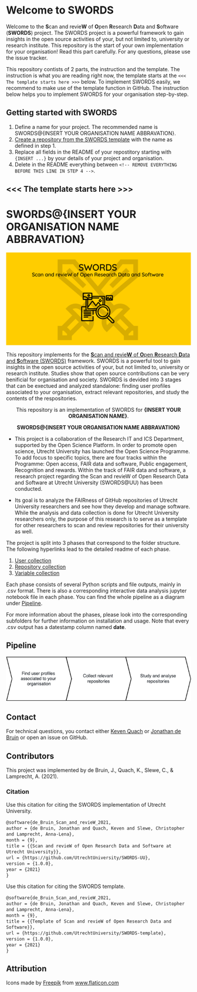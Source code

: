 # Welcome to SWORDS

Welcome to the **S**can and revie**W** of **O**pen **R**esearch **D**ata and **S**oftware (**SWORDS**) project. The SWORDS project is a powerful framework to gain insights in the open source activities of your, but not limited to, university or research institute. This repository is the start of your own implementation for your organisation! Read this part carefully. For any questions, please use the issue tracker. 

This repository contists of 2 parts, the instruction and the template. The instruction is what you are reading right now, the template starts at the `<<< The template starts here >>>` below. To implement SWORDS easily, we recommend to make use of the template function in GitHub. The instruction below helps you to implement SWORDS for your organisation step-by-step. 

## Getting started with SWORDS

1. Define a name for your project. The recommended name is SWORDS@{INSERT YOUR ORGANISATION NAME ABBRAVATION}. 
2. [Create a repository from the SWORDS template](https://docs.github.com/en/repositories/creating-and-managing-repositories/creating-a-repository-from-a-template) with the name as defined in step 1. 
3. Replace all fields in the README of your repostitory starting with `{INSERT ...}` by your details of your project and organisation. 
4. Delete in the README everything between `<!-- REMOVE EVERYTHING BEFORE THIS LINE IN STEP 4 -->`. 

## <<< The template starts here >>>
<!-- REMOVE EVERYTHING BEFORE THIS LINE IN STEP 4 -->

# SWORDS@{INSERT YOUR ORGANISATION NAME ABBRAVATION}

![banner](docs/banner.png)

This repository implements for the [**S**can and revie**W** of **O**pen **R**esearch **D**ata and **S**oftware (SWORDS)](https://github.com/UtrechtUniversity/SWORDS-template) framework. SWORDS is a powerful tool to gain insights in the open source activities of your, but not limited to, university or research institute. Studies show that open source contributions can be very benificial for organisation and society. SWORDS is devided into 3 stages that can be exectued and analyzed standalone: finding user profiles associated to your organisation, extract relevant repositories, and study the contents of the respositories. 

<p align="center">
  This repository is an implementation of SWORDS for <b>{INSERT YOUR ORGANISATION NAME}</b>.
   <!-- For example Utrecht University -->
</p>
<p align="center">
  <b>SWORDS@{INSERT YOUR ORGANISATION NAME ABBRAVATION}</b>
  <!-- For example SWORDS@UU -->
</p>


- This project is a collaboration of the Research IT and ICS Department, supported by the Open Science Platform. In order to promote open science, Utrecht University has launched the Open Science Programme. To add focus to specific topics, there are four tracks within the Programme: Open access, FAIR data and software, Public engagement, Recognition and rewards. Within the track of FAIR data and software, a research project regarding the Scan and revieW of Open Research Data and Software at Utrecht University (SWORDS@UU) has been conducted.  

- Its goal is to analyze the FAIRness of GitHub repositories of Utrecht University researchers and see how they develop and manage software. While the analysis and data collection is done for Utrecht University researchers only, the purpose of this research is to serve as a template for other researchers to scan and review repositories for their university as well.

The project is split into 3 phases that correspond to the folder structure. The following hyperlinks lead to the detailed readme of each phase.

1. [User collection](collect_users/README.md)
2. [Repository collection](collect_repositories/README.md)
3. [Variable collection](collect_variables/README.md)

Each phase consists of several Python scripts and file outputs, mainly in .csv format. There is also a corresponding interactive data analysis jupyter notebook file in each phase. You can find the whole pipeline as a diagram under [Pipeline](#flowchart).

For more information about the phases, please look into the corresponding subfolders for further information on installation and usage. Note that every .csv output has a datestamp column named **date**.

## Pipeline

<p align="center">
  <img src="SWORDS_basic_flow.drawio.png">
</p>

## Contact

For technical questions, you contact either [Keven Quach](https://github.com/kequach) or [Jonathan de Bruin](https://github.com/J535D165) or open an issue on GitHub.

## Contributors

This project was implemented by de Bruin, J., Quach, K., Slewe, C., & Lamprecht, A. (2021).

### Citation

Use this citation for citing the SWORDS implementation of Utrecht University.
```
@software{de_Bruin_Scan_and_revieW_2021,
author = {de Bruin, Jonathan and Quach, Keven and Slewe, Christopher and Lamprecht, Anna-Lena},
month = {9},
title = {{Scan and revieW of Open Research Data and Software at Utrecht University}},
url = {https://github.com/UtrechtUniversity/SWORDS-UU},
version = {1.0.0},
year = {2021}
}
```

Use this citation for citing the SWORDS template.
```
@software{de_Bruin_Scan_and_revieW_2021,
author = {de Bruin, Jonathan and Quach, Keven and Slewe, Christopher and Lamprecht, Anna-Lena},
month = {9},
title = {{Template of Scan and revieW of Open Research Data and Software}},
url = {https://github.com/UtrechtUniversity/SWORDS-template},
version = {1.0.0},
year = {2021}
}
```

## Attribution

<div>Icons made by <a href="https://www.freepik.com" title="Freepik">Freepik</a> from <a href="https://www.flaticon.com/" title="Flaticon">www.flaticon.com</a></div>
